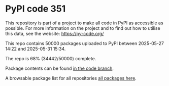 # PyPI code 351

This repository is part of a project to make all code in PyPI as accessible as possible. For more information 
on the project and to find out how to utilise this data, see the website: https://py-code.org/

This repo contains 50000 packages uploaded to PyPI between 
2025-05-27 14:22 and 2025-05-31 15:34.

The repo is 68% (34442/50000) complete.

Package contents can be found [in the code branch](https://github.com/pypi-data/pypi-mirror-351/tree/code/packages).

A browsable package list for all repositories [all packages here](https://py-code.org/repositories/pypi-mirror-351).


